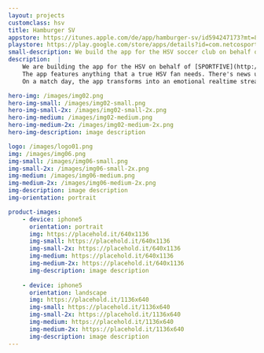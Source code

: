 ```yaml
---
layout: projects
customclass: hsv
title: Hamburger SV
appstore: https://itunes.apple.com/de/app/hamburger-sv/id594247173?mt=8
playstore: https://play.google.com/store/apps/details?id=com.netcosports.andhambourg&hl=de
small-description: We build the app for the HSV soccer club on behalf of SPORTFIVE.
description:  |
    We are building the app for the HSV on behalf of [SPORTFIVE](http://www.sportfive.de). In 2015 we took over the development of the app from our friends at [Rheinfabrik](http://www.rheinfabrik.de).
    The app features anything that a true HSV fan needs. There's news updates and information on the next games, detailed info about all players, social media integration and a digital version of the stadium magazine.
    On a match day, the app transforms into an emotional realtime stream with detailed up to the minute infos, texts, videos and images.

hero-img: /images/img02.png
hero-img-small: /images/img02-small.png
hero-img-small-2x: /images/img02-small-2x.png
hero-img-medium: /images/img02-medium.png
hero-img-medium-2x: /images/img02-medium-2x.png
hero-img-description: image description

logo: /images/logo01.png
img: /images/img06.png
img-small: /images/img06-small.png
img-small-2x: /images/img06-small-2x.png
img-medium: /images/img06-medium.png
img-medium-2x: /images/img06-medium-2x.png
img-description: image description
img-orientation: portrait

product-images:
    - device: iphone5
      orientation: portrait
      img: https://placehold.it/640x1136
      img-small: https://placehold.it/640x1136
      img-small-2x: https://placehold.it/640x1136
      img-medium: https://placehold.it/640x1136
      img-medium-2x: https://placehold.it/640x1136
      img-description: image description
    
    - device: iphone5
      orientation: landscape
      img: https://placehold.it/1136x640
      img-small: https://placehold.it/1136x640
      img-small-2x: https://placehold.it/1136x640
      img-medium: https://placehold.it/1136x640
      img-medium-2x: https://placehold.it/1136x640
      img-description: image description
---
```

